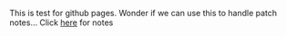 This is test for github pages. Wonder if we can use this to handle patch notes...
Click [here]("patchnotes.md") for notes
